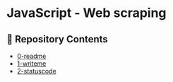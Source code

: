 # JavaScript - Web scraping

## 📂 Repository Contents

- [0-readme](./0-readme.js)
- [1-writeme](./1-writeme.js)
- [2-statuscode](./2-statuscode.js)
